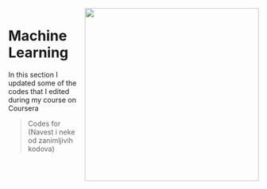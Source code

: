 <img src="https://coursera.s3.amazonaws.com/topics/ml/large-icon.png" width=350px align="right" />

# Machine Learning
In this section I updated some of the codes that I edited during my course on Coursera

> Codes for (Navest	i neke od zanimljivih kodova)
